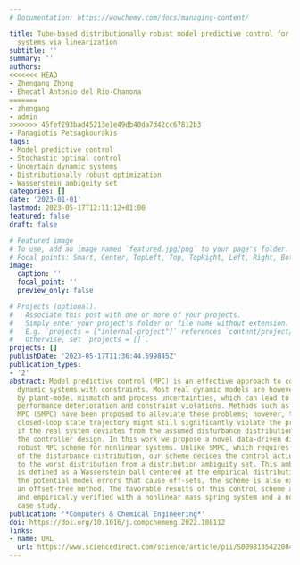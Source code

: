 ```yaml
---
# Documentation: https://wowchemy.com/docs/managing-content/

title: Tube-based distributionally robust model predictive control for nonlinear process
  systems via linearization
subtitle: ''
summary: ''
authors:
<<<<<<< HEAD
- Zhengang Zhong
- Ehecatl Antonio del Rio-Chanona
=======
- zhengang
- admin
>>>>>>> 45fef293bad45213e1e49db40da7d42cc67812b3
- Panagiotis Petsagkourakis
tags:
- Model predictive control
- Stochastic optimal control
- Uncertain dynamic systems
- Distributionally robust optimization
- Wasserstein ambiguity set
categories: []
date: '2023-01-01'
lastmod: 2023-05-17T12:11:12+01:00
featured: false
draft: false

# Featured image
# To use, add an image named `featured.jpg/png` to your page's folder.
# Focal points: Smart, Center, TopLeft, Top, TopRight, Left, Right, BottomLeft, Bottom, BottomRight.
image:
  caption: ''
  focal_point: ''
  preview_only: false

# Projects (optional).
#   Associate this post with one or more of your projects.
#   Simply enter your project's folder or file name without extension.
#   E.g. `projects = ["internal-project"]` references `content/project/deep-learning/index.md`.
#   Otherwise, set `projects = []`.
projects: []
publishDate: '2023-05-17T11:36:44.599845Z'
publication_types:
- '2'
abstract: Model predictive control (MPC) is an effective approach to control multivariable
  dynamic systems with constraints. Most real dynamic models are however affected
  by plant-model mismatch and process uncertainties, which can lead to closed-loop
  performance deterioration and constraint violations. Methods such as stochastic
  MPC (SMPC) have been proposed to alleviate these problems; however, the resulting
  closed-loop state trajectory might still significantly violate the prescribed constraints
  if the real system deviates from the assumed disturbance distributions made during
  the controller design. In this work we propose a novel data-driven distributionally
  robust MPC scheme for nonlinear systems. Unlike SMPC, which requires the exact knowledge
  of the disturbance distribution, our scheme decides the control action with respect
  to the worst distribution from a distribution ambiguity set. This ambiguity set
  is defined as a Wasserstein ball centered at the empirical distribution. Due to
  the potential model errors that cause off-sets, the scheme is also extended by leveraging
  an offset-free method. The favorable results of this control scheme are demonstrated
  and empirically verified with a nonlinear mass spring system and a nonlinear CSTR
  case study.
publication: '*Computers & Chemical Engineering*'
doi: https://doi.org/10.1016/j.compchemeng.2022.108112
links:
- name: URL
  url: https://www.sciencedirect.com/science/article/pii/S0098135422004458
---
```


